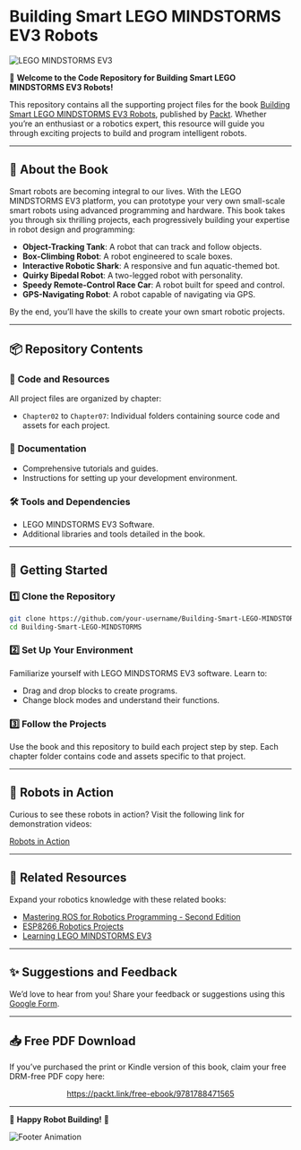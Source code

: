 # Building Smart LEGO MINDSTORMS EV3 Robots

![LEGO MINDSTORMS EV3](https://user-images.githubusercontent.com/placeholder-image-url/lego-mindstorms-banner.gif)

🎉 **Welcome to the Code Repository for Building Smart LEGO MINDSTORMS EV3 Robots!**

This repository contains all the supporting project files for the book [Building Smart LEGO MINDSTORMS EV3 Robots](https://www.packtpub.com/hardware-and-creative/building-smart-lego-mindstorms-ev3-robots?utm_source=github&utm_medium=repository&utm_campaign=9781788471565), published by [Packt](https://www.packtpub.com/?utm_source=github). Whether you’re an enthusiast or a robotics expert, this resource will guide you through exciting projects to build and program intelligent robots.

---

## 📖 About the Book

Smart robots are becoming integral to our lives. With the LEGO MINDSTORMS EV3 platform, you can prototype your very own small-scale smart robots using advanced programming and hardware. This book takes you through six thrilling projects, each progressively building your expertise in robot design and programming:

- **Object-Tracking Tank**: A robot that can track and follow objects.
- **Box-Climbing Robot**: A robot engineered to scale boxes.
- **Interactive Robotic Shark**: A responsive and fun aquatic-themed bot.
- **Quirky Bipedal Robot**: A two-legged robot with personality.
- **Speedy Remote-Control Race Car**: A robot built for speed and control.
- **GPS-Navigating Robot**: A robot capable of navigating via GPS.

By the end, you’ll have the skills to create your own smart robotic projects.

---

## 📦 Repository Contents

### 📂 **Code and Resources**
All project files are organized by chapter:
- `Chapter02` to `Chapter07`: Individual folders containing source code and assets for each project.

### 📄 **Documentation**
- Comprehensive tutorials and guides.
- Instructions for setting up your development environment.

### 🛠️ **Tools and Dependencies**
- LEGO MINDSTORMS EV3 Software.
- Additional libraries and tools detailed in the book.

---

## 🚀 Getting Started

### 1️⃣ **Clone the Repository**
```bash
git clone https://github.com/your-username/Building-Smart-LEGO-MINDSTORMS.git
cd Building-Smart-LEGO-MINDSTORMS
```

### 2️⃣ **Set Up Your Environment**
Familiarize yourself with LEGO MINDSTORMS EV3 software. Learn to:
- Drag and drop blocks to create programs.
- Change block modes and understand their functions.

### 3️⃣ **Follow the Projects**
Use the book and this repository to build each project step by step. Each chapter folder contains code and assets specific to that project.

---

## 🤖 Robots in Action

Curious to see these robots in action? Visit the following link for demonstration videos:

[Robots in Action](https://goo.gl/GB4sFr)

---

## 🔗 Related Resources

Expand your robotics knowledge with these related books:

- [Mastering ROS for Robotics Programming - Second Edition](https://www.packtpub.com/hardware-and-creative/mastering-ros-robotics-programming-second-edition?utm_source=github&utm_medium=repository&utm_campaign=9781788478953)
- [ESP8266 Robotics Projects](https://www.packtpub.com/hardware-and-creative/esp8266-robotics-projects?utm_source=github&utm_medium=repository&utm_campaign=9781788474610)
- [Learning LEGO MINDSTORMS EV3](https://www.packtpub.com/hardware-and-creative/learning-lego-mindstorms-ev3?utm_source=github&utm_medium=repository&utm_campaign=9781783985029)

---

## ✨ Suggestions and Feedback

We’d love to hear from you! Share your feedback or suggestions using this [Google Form](https://docs.google.com/forms/d/e/1FAIpQLSe5qwunkGf6PUvzPirPDtuy1Du5Rlzew23UBp2S-P3wB-GcwQ/viewform).

---

## 📥 Free PDF Download

If you’ve purchased the print or Kindle version of this book, claim your free DRM-free PDF copy here:

<p align="center"><a href="https://packt.link/free-ebook/9781788471565">https://packt.link/free-ebook/9781788471565</a></p>

---

🎉 **Happy Robot Building!** 🎉

![Footer Animation](https://user-images.githubusercontent.com/placeholder-image-url/lego-footer-animation.gif)

